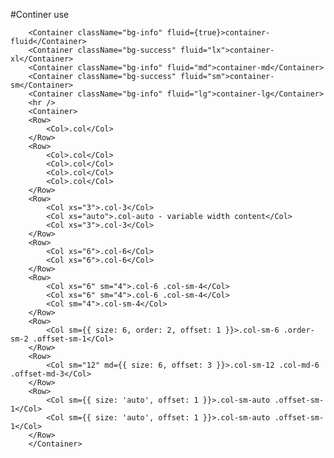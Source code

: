 #Continer use

        <Container className="bg-info" fluid={true}>container-fluid</Container>
        <Container className="bg-success" fluid="lx">container-xl</Container>
        <Container className="bg-info" fluid="md">container-md</Container>
        <Container className="bg-success" fluid="sm">container-sm</Container>
        <Container className="bg-info" fluid="lg">container-lg</Container>
        <hr />
        <Container>
        <Row>
            <Col>.col</Col>
        </Row>
        <Row>
            <Col>.col</Col>
            <Col>.col</Col>
            <Col>.col</Col>
            <Col>.col</Col>
        </Row>
        <Row>
            <Col xs="3">.col-3</Col>
            <Col xs="auto">.col-auto - variable width content</Col>
            <Col xs="3">.col-3</Col>
        </Row>
        <Row>
            <Col xs="6">.col-6</Col>
            <Col xs="6">.col-6</Col>
        </Row>
        <Row>
            <Col xs="6" sm="4">.col-6 .col-sm-4</Col>
            <Col xs="6" sm="4">.col-6 .col-sm-4</Col>
            <Col sm="4">.col-sm-4</Col>
        </Row>
        <Row>
            <Col sm={{ size: 6, order: 2, offset: 1 }}>.col-sm-6 .order-sm-2 .offset-sm-1</Col>
        </Row>
        <Row>
            <Col sm="12" md={{ size: 6, offset: 3 }}>.col-sm-12 .col-md-6 .offset-md-3</Col>
        </Row>
        <Row>
            <Col sm={{ size: 'auto', offset: 1 }}>.col-sm-auto .offset-sm-1</Col>
            <Col sm={{ size: 'auto', offset: 1 }}>.col-sm-auto .offset-sm-1</Col>
        </Row>
        </Container>